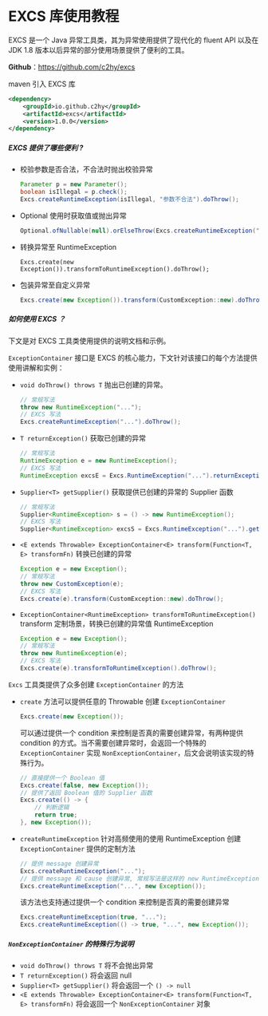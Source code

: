 # EXCS 库使用教程
EXCS 是一个 Java 异常工具类，其为异常使用提供了现代化的 fluent API 以及在 JDK 1.8 版本以后异常的部分使用场景提供了便利的工具。

**Github**：https://github.com/c2hy/excs

maven 引入 EXCS 库

```xml
<dependency>
    <groupId>io.github.c2hy</groupId>
    <artifactId>excs</artifactId>
    <version>1.0.0</version>
</dependency>
```



##### EXCS 提供了哪些便利 ?

- 校验参数是否合法，不合法时抛出校验异常

  ```java
  Parameter p = new Parameter();
  boolean isIllegal = p.check();
  Excs.createRuntimeException(isIllegal, "参数不合法").doThrow();
  ```

- Optional 使用时获取值或抛出异常

  ```java
  Optional.ofNullable(null).orElseThrow(Excs.createRuntimeException("null value").getSupplier())
  ```

- 转换异常至 RuntimeException

  ```
  Excs.create(new Exception()).transformToRuntimeException().doThrow();
  ```

- 包装异常至自定义异常

  ```java
  Excs.create(new Exception()).transform(CustomException::new).doThrow();
  ```



##### 如何使用 EXCS ？

下文是对 EXCS 工具类使用提供的说明文档和示例。

`ExceptionContainer` 接口是 EXCS 的核心能力，下文针对该接口的每个方法提供使用讲解和实例：

- `void doThrow() throws T` 抛出已创建的异常。

  ```java
  // 常规写法
  throw new RuntimeException("...");
  // EXCS 写法
  Excs.createRuntimeException("...").doThrow();
  ```

- `T returnException()` 获取已创建的异常

  ```java
  // 常规写法
  RuntimeException e = new RuntimeException();
  // EXCS 写法
  RuntimeException excsE = Excs.RuntimeException("...").returnException();
  ```

- `Supplier<T> getSupplier()` 获取提供已创建的异常的 Supplier 函数

  ```java
  // 常规写法
  Supplier<RuntimeException> s = () -> new RuntimeException();
  // EXCS 写法
  Supplier<RuntimeException> excsS = Excs.RuntimeException("...").getSupplier();
  ```

- `<E extends Throwable> ExceptionContainer<E> transform(Function<T, E> transformFn)` 转换已创建的异常

  ```java
  Exception e = new Exception();
  // 常规写法
  throw new CustomException(e);
  // EXCS 写法
  Excs.create(e).transform(CustomException::new).doThrow();
  ```

- `ExceptionContainer<RuntimeException> transformToRuntimeException()` transform 定制场景，转换已创建的异常值 RuntimeException

  ```java
  Exception e = new Exception();
  // 常规写法
  throw new RuntimeException(e);
  // EXCS 写法
  Excs.create(e).transformToRuntimeException().doThrow();
  ```

  

`Excs` 工具类提供了众多创建 `ExceptionContainer` 的方法

- `create` 方法可以提供任意的 Throwable 创建 `ExceptionContainer` 

  ```java
  Excs.create(new Exception());
  ```

  可以通过提供一个 condition 来控制是否真的需要创建异常，有两种提供 condition 的方式。当不需要创建异常时，会返回一个特殊的 `ExceptionContainer` 实现 `NonExceptionContainer`，后文会说明该实现的特殊行为。

  ```java
  // 直接提供一个 Boolean 值
  Excs.create(false, new Exception());
  // 提供了返回 Boolean 值的 Supplier 函数
  Excs.create(() -> {
      // 判断逻辑
      return true;
  }, new Exception());
  ```

- `createRuntimeException` 针对高频使用的使用 RuntimeException 创建  `ExceptionContainer` 提供的定制方法

  ```java
  // 提供 message 创建异常
  Excs.createRuntimeException("...");
  // 提供 message 和 cause 创建异常, 常规写法是这样的 new RuntimeException("...", new Exception())
  Excs.createRuntimeException("...", new Exception());
  ```

  该方法也支持通过提供一个 condition 来控制是否真的需要创建异常

  ```java
  Excs.createRuntimeException(true, "...");
  Excs.createRuntimeException(() -> true, "...", new Exception());
  ```



##### `NonExceptionContainer` 的特殊行为说明

- `void doThrow() throws T` 将不会抛出异常
- `T returnException()` 将会返回 null
- `Supplier<T> getSupplier()` 将会返回一个 `() -> null`
- `<E extends Throwable> ExceptionContainer<E> transform(Function<T, E> transformFn)` 将会返回一个 `NonExceptionContainer` 对象
